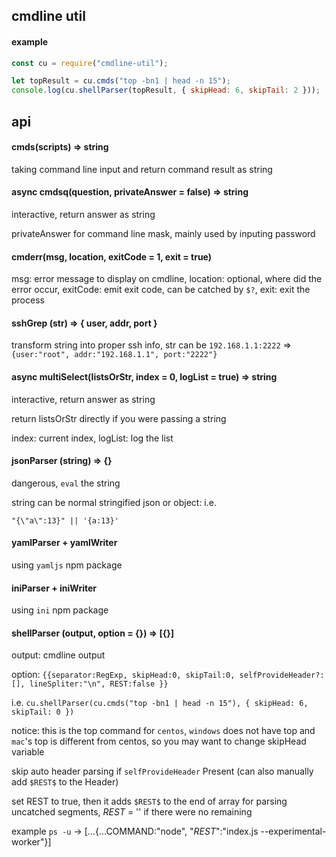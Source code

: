 ## cmdline util

#### example

```js
const cu = require("cmdline-util");

let topResult = cu.cmds("top -bn1 | head -n 15");
console.log(cu.shellParser(topResult, { skipHead: 6, skipTail: 2 }));
```

## api

#### cmds(scripts) => string

taking command line input and return command result as string

#### async cmdsq(question, privateAnswer = false) => string

interactive, return answer as string

privateAnswer for command line mask, mainly used by inputing password

#### cmderr(msg, location, exitCode = 1, exit = true)

msg: error message to display on cmdline, location: optional, where did the error occur,
exitCode: emit exit code, can be catched by `$?`, exit: exit the process

#### sshGrep (str) => { user, addr, port }

transform string into proper ssh info, str can be `192.168.1.1:2222` => `{user:"root", addr:"192.168.1.1", port:"2222"}`

#### async multiSelect(listsOrStr, index = 0, logList = true) => string

interactive, return answer as string

return listsOrStr directly if you were passing a string

index: current index, logList: log the list

#### jsonParser (string) => {}

dangerous, `eval` the string

string can be normal stringified json or object: i.e.

`"{\"a\":13}" || '{a:13}' `

#### yamlParser + yamlWriter

using `yamljs` npm package

#### iniParser + iniWriter

using `ini` npm package

#### shellParser (output, option = {}) => [{}]

output: cmdline output

option: `{{separator:RegExp, skipHead:0, skipTail:0, selfProvideHeader?:[], lineSpliter:"\n", REST:false }}`

i.e. `cu.shellParser(cu.cmds("top -bn1 | head -n 15"), { skipHead: 6, skipTail: 0 })`

notice: this is the top command for `centos`, `windows` does not have top and `mac`'s top is different from centos, so you may want to change skipHead variable

skip auto header parsing if `selfProvideHeader` Present (can also manually add `$REST$` to the Header)

set REST to true, then it adds `$REST$` to the end of array for parsing uncatched segments, $REST$ = '' if there were no remaining

example `ps -u` -> [...{...COMMAND:"node", "$REST$":"index.js --experimental-worker"}]
